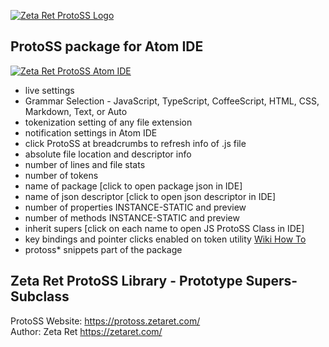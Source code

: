 [![Zeta Ret ProtoSS Logo](https://protoss.zetaret.com/images/protoss_logo_name_atom.png)](https://protoss.zetaret.com/)

## ProtoSS package for Atom IDE
[![Zeta Ret ProtoSS Atom IDE](https://protoss.zetaret.com/images/atom-ide-protoss-bar.png)](https://atom.io/packages/ide-protoss)
- live settings  
- Grammar Selection - JavaScript, TypeScript, CoffeeScript, HTML, CSS, Markdown, Text, or Auto  
- tokenization setting of any file extension  
- notification settings in Atom IDE  
- click ProtoSS at breadcrumbs to refresh info of .js file  
- absolute file location and descriptor info  
- number of lines and file stats  
- number of tokens   
- name of package [click to open package json in IDE]  
- name of json descriptor [click to open json descriptor in IDE]  
- number of properties INSTANCE-STATIC and preview  
- number of methods INSTANCE-STATIC and preview  
- inherit supers [click on each name to open JS ProtoSS Class in IDE]  
- key bindings and pointer clicks enabled on token utility [Wiki How To](https://github.com/ZetaRet/ide-protoss/wiki/How-to)  
- protoss* snippets part of the package  

## Zeta Ret ProtoSS Library - Prototype Supers-Subclass

ProtoSS Website: https://protoss.zetaret.com/  
Author: Zeta Ret https://zetaret.com/
